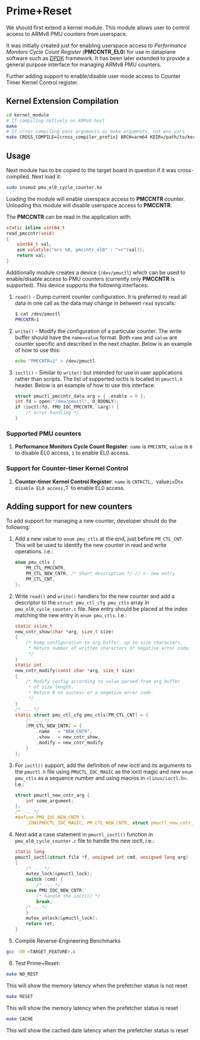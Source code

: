Prime+Reset
==========================================

We should first extend a kernel module. This module allows user to control access to ARMv8 PMU counters from userspace.

It was initially created just for enabling userspace access to *Performance Monitors Cycle Count Register* (**PMCCNTR_EL0**) for use in dataplane software such as [DPDK](http://dpdk.org/dev/patchwork/patch/15225/) framework. It has been later extended to provide a general purpose interface for managing ARMv8 PMU counters.

Further adding support to enable/disable user mode access to Counter Timer Kernel Control register.

## Kernel Extension Compilation

```sh
cd kernel_module
# If compiling natively on ARMv8 host
make
# If cross compiling pass arguments as make arguments, not env vars
make CROSS_COMPILE={cross_compiler_prefix} ARCH=arm64 KDIR=/path/to/kernel/sources
```

## Usage

Next module has to be copied to the target board in question if it was cross-compiled. Next load it:

```sh
sudo insmod pmu_el0_cycle_counter.ko
```

Loading the module will enable userspace access to **PMCCNTR** counter. Unloading this module will disable userspace access to **PMCCNTR**.

The **PMCCNTR** can be read in the application with:

```c
static inline uint64_t
read_pmccntr(void)
{
	uint64_t val;
	asm volatile("mrs %0, pmccntr_el0" : "=r"(val));
	return val;
}
```

Additionally module creates a device (`/dev/pmuctl`) which can be used to enable/disable access to PMU counters (currently only **PMCCNTR** is supported). This device supports the following interfaces:

1. `read()` - Dump current counter configuration. It is preferred to read all data in one call as the data may change in between `read` syscalls:

    ```sh
    $ cat /dev/pmuctl
    PMCCNTR=1
    ```

2. `write()` - Modify the configuration of a particular counter. The write buffer should have the `name=value` format. Both `name` and `value` are counter specific and described in the next chapter. Below is an example of how to use this:

    ```sh
    echo "PMCCNTR=1" > /dev/pmuctl
    ```

3. `ioctl()` - Similar to `write()` but intended for use in user applications rather than scripts. The list of supported ioctls is located in `pmuctl.h` header. Below is an example of how to use this interface:

    ```c
    struct pmuctl_pmccntr_data arg = { .enable = 0 };
    int fd = open("/dev/pmuctl", O_RDONLY);
    if (ioctl(fd, PMU_IOC_PMCCNTR, &arg)) {
        /* error handling */
    }
    ```

### Supported PMU counters

1. **Performance Monitors Cycle Count Register**: `name` is `PMCCNTR`, `value` is `0` to disable EL0 access, `1` to enable EL0 access.

### Support for Counter-timer Kernel Control

1. **Counter-timer Kernel Control Register**: `name` is `CNTKCTL, `value` is `0` to disable EL0 access, `1` to enable EL0 access.

## Adding support for new counters

To add support for managing a new counter, developer should do the following:

1. Add a new value to `enum pmu_ctls` at the end, just before `PM_CTL_CNT`. This will be used to identify the new counter in read and write operations. I.e.:

    ```c
    enum pmu_ctls {
        PM_CTL_PMCCNTR,
        PM_CTL_NEW_CNTR, /* Short description */ // <- new entry
        PM_CTL_CNT,
    };
    ```

2. Write `read()` and `write()` handlers for the new counter and add a descriptor to the `struct pmu_ctl_cfg pmu_ctls` array in `pmu_el0_cycle_counter.c` file. New entry should be placed at the index matching the new entry in `enum pmu_ctls`. I.e.:

    ```c
    static ssize_t
    new_cntr_show(char *arg, size_t size)
    {
        /* Dump configuration to arg buffer, up to size characters.
         * Return number of written characters or negative error code.
         */
    }
    static int
    new_cntr_modify(const char *arg, size_t size)
    {
        /* Modify config according to value parsed from arg buffer
         * of size length.
         * Return 0 on success or a negative error code.
         */
    }
    /* ... */
    static struct pmu_ctl_cfg pmu_ctls[PM_CTL_CNT] = {
        /* ... */
        [PM_CTL_NEW_CNTR] = {
            .name	= "NEW_CNTR",
            .show	= new_cntr_show,
            .modify	= new_cntr_modify
        }
    };
    ```

3. For `ioctl()` support, add the definition of new ioctl and its arguments to the `pmuctl.h` file using `PMUCTL_IOC_MAGIC` as the ioctl magic and new `enum pmu_ctls` as a sequence number and using macros in `<linux/ioctl.h>`. I.e.:

    ```c
    struct pmuctl_new_cntr_arg {
        int some_argument;
    };
    /* ... */
    #define PMU_IOC_NEW_CNTR \
        _IOW(PMUCTL_IOC_MAGIC, PM_CTL_NEW_CNTR, struct pmuctl_new_cntr_arg)
    ```

4. Next add a case statement in `pmuctl_ioctl()` function in `pmu_el0_cycle_counter.c` file to handle the new ioctl, i.e.:

    ```c
    static long
    pmuctl_ioctl(struct file *f, unsigned int cmd, unsigned long arg)
    {
        /* ... */
        mutex_lock(&pmuctl_lock);
        switch (cmd) {
            /* ... */
        case PMU_IOC_NEW_CNTR:
            /* handle the ioctl() */
            break;
        /* ...*/
        }
        mutex_unlock(&pmuctl_lock);
        return ret;
    }
    ```
5. Compile Reverse-Engineering Benchmarks
```sh
gcc -O0 <TARGET_FEATURE>.c
```

6. Test Prime+Reset:
```sh
make NO_REST
```
This will show the memory latency when the prefetcher status is not reset
```sh
make RESET
```
This will show the memory latency when the prefetcher status is reset
```sh
make CACHE
```
This will show the cached date latency when the prefetcher status is reset

